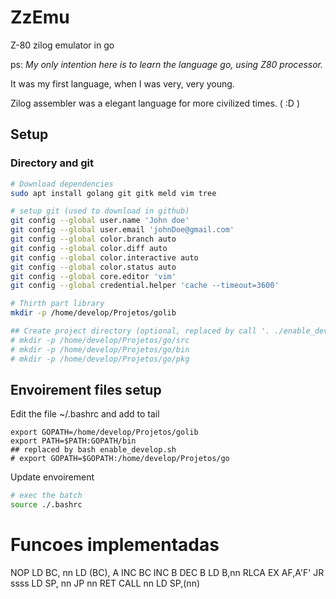 # ZzEmu
Z-80 zilog emulator in go <p>
ps:
<i>My only intention here is to learn the language go, using Z80 processor.</i><p>
It was my first language, when I was very, very young.<p>
Zilog assembler was a elegant language for more civilized times. ( :D )


## Setup
### Directory and git
```bash
# Download dependencies
sudo apt install golang git gitk meld vim tree

# setup git (used to download in github)
git config --global user.name 'John doe'
git config --global user.email 'johnDoe@gmail.com'
git config --global color.branch auto
git config --global color.diff auto
git config --global color.interactive auto
git config --global color.status auto
git config --global core.editor 'vim'
git config --global credential.helper 'cache --timeout=3600'

# Thirth part library
mkdir -p /home/develop/Projetos/golib

## Create project directory (optional, replaced by call '. ./enable_develop.sh' ib shell command line)
# mkdir -p /home/develop/Projetos/go/src
# mkdir -p /home/develop/Projetos/go/bin
# mkdir -p /home/develop/Projetos/go/pkg
```

## Envoirement files setup 
Edit the file ~/.bashrc and add to tail
```file 
export GOPATH=/home/develop/Projetos/golib
export PATH=$PATH:GOPATH/bin
## replaced by bash enable_develop.sh
# export GOPATH=$GOPATH:/home/develop/Projetos/go
```

Update envoirement
```bash
# exec the batch
source ./.bashrc
```

# Funcoes implementadas
NOP
LD BC, nn
LD (BC), A
INC BC
INC B
DEC B
LD B,nn
RLCA
EX AF,A'F'
JR ssss
LD SP, nn
JP nn
RET
CALL nn
LD SP,(nn)